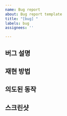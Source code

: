 ```yaml
---
name: Bug report
about: Bug report template
title: "[bug] "
labels: bug
assignees: ''

---
```


## 버그 설명



## 재현 방법



## 의도된 동작



## 스크린샷
